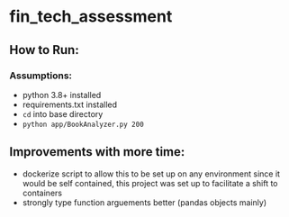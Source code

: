 # fin_tech_assessment

## How to Run:
### Assumptions:
- python 3.8+ installed
- requirements.txt installed
- `cd` into base directory
- `python app/BookAnalyzer.py 200`
## Improvements with more time: 
- dockerize script to allow this to be set up on any environment since it would be self contained, this project was set up to facilitate a shift to containers
- strongly type function arguements better (pandas objects mainly)
